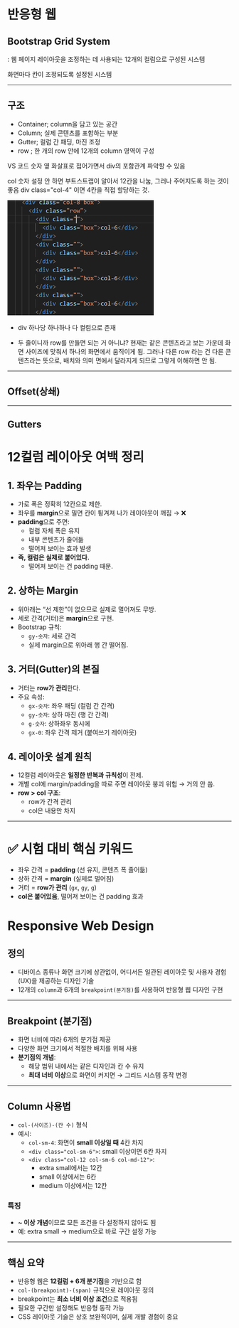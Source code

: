 # 반응형 웹

## Bootstrap Grid System
: 웹 페이지 레이아웃을 조정하는 데 사용되는 12개의 컬럼으로 구성된 시스템

화면마다 칸이 조정되도록 설정된 시스템

---
## 구조
- Container; column을 담고 있는 공간
- Column; 실제 콘텐츠를 포함하는 부분
- Gutter; 컬럼 간 패딩, 마진 조정
- row ; 한 개의 row 안에 12개의 column 영역이 구성

VS 코드 숫자 옆 화살표로 접어가면서 div의 포함관계 파악할 수 있음

col 숫자 설정 안 하면 부트스트랩이 알아서 12칸을 나눔, 그러나 주어지도록 하는 것이 좋음
div class="col-4" 이면 4칸을 직접 할당하는 것.

![alt text](image.png)

- div 하나당 하나하나 다 컬럼으로 존재

- 두 줄이니까 row를 만들면 되는 거 아니냐? 현재는 같은 콘텐츠라고 보는 가운데 화면 사이즈에 맞춰서 하나의 화면에서 움직이게 됨. 그러나 다른 row 라는 건 다른 콘텐츠라는 뜻으로, 배치와 의미 면에서 달라지게 되므로 그렇게 이해하면 안 됨.

---
## Offset(상쇄)

---

## Gutters
# 12컬럼 레이아웃 여백 정리

## 1. 좌우는 Padding
- 가로 폭은 정확히 12칸으로 제한.
- 좌우를 **margin**으로 밀면 칸이 튕겨져 나가 레이아웃이 깨짐 → ❌
- **padding**으로 주면:
  - 컬럼 자체 폭은 유지
  - 내부 콘텐츠가 줄어듦
  - 떨어져 보이는 효과 발생
- **즉, 컬럼은 실제로 붙어있다.**
  - 떨어져 보이는 건 padding 때문.

## 2. 상하는 Margin
- 위아래는 “선 제한”이 없으므로 실제로 멀어져도 무방.
- 세로 간격(거터)은 **margin**으로 구현.
- Bootstrap 규칙:
  - `gy-숫자`: 세로 간격
  - 실제 margin으로 위아래 행 간 떨어짐.

## 3. 거터(Gutter)의 본질
- 거터는 **row가 관리**한다.
- 주요 속성:
  - `gx-숫자`: 좌우 패딩 (컬럼 간 간격)
  - `gy-숫자`: 상하 마진 (행 간 간격)
  - `g-숫자`: 상하좌우 동시에
  - `gx-0`: 좌우 간격 제거 (붙여쓰기 레이아웃)

## 4. 레이아웃 설계 원칙
- 12컬럼 레이아웃은 **일정한 반복과 규칙성**이 전제.
- 개별 col에 margin/padding을 따로 주면 레이아웃 붕괴 위험 → 거의 안 씀.
- **row > col 구조**:
  - row가 간격 관리
  - col은 내용만 차지

---

# ✅ 시험 대비 핵심 키워드
- 좌우 간격 = **padding** (선 유지, 콘텐츠 폭 줄어듦)
- 상하 간격 = **margin** (실제로 멀어짐)
- 거터 = **row가 관리** (`gx`, `gy`, `g`)
- **col은 붙어있음**, 떨어져 보이는 건 padding 효과


# Responsive Web Design

## 정의
- 디바이스 종류나 화면 크기에 상관없이, 어디서든 일관된 레이아웃 및 사용자 경험(UX)을 제공하는 디자인 기술
- 12개의 `column`과 6개의 `breakpoint(분기점)`를 사용하여 반응형 웹 디자인 구현

---

## Breakpoint (분기점)
- 화면 너비에 따라 6개의 분기점 제공
- 다양한 화면 크기에서 적절한 배치를 위해 사용
- **분기점의 개념**:  
  - 해당 범위 내에서는 같은 디자인과 칸 수 유지  
  - **최대 너비 이상**으로 화면이 커지면 → 그리드 시스템 동작 변경

---

## Column 사용법
- `col-(사이즈)-(칸 수)` 형식
- 예시:
  - `col-sm-4`: 화면이 **small 이상일 때** 4칸 차지
  - `<div class="col-sm-6">`: small 이상이면 6칸 차지
  - `<div class="col-12 col-sm-6 col-md-12">`:  
    - extra small에서는 12칸  
    - small 이상에서는 6칸  
    - medium 이상에서는 12칸  

### 특징
- **~ 이상 개념**이므로 모든 조건을 다 설정하지 않아도 됨
- 예: extra small → medium으로 바로 구간 설정 가능

---

## 핵심 요약
- 반응형 웹은 **12컬럼 + 6개 분기점**을 기반으로 함
- `col-(breakpoint)-(span)` 규칙으로 레이아웃 정의
- breakpoint는 **최소 너비 이상 조건**으로 적용됨
- 필요한 구간만 설정해도 반응형 동작 가능
- CSS 레이아웃 기술은 상호 보완적이며, 실제 개발 경험이 중요





